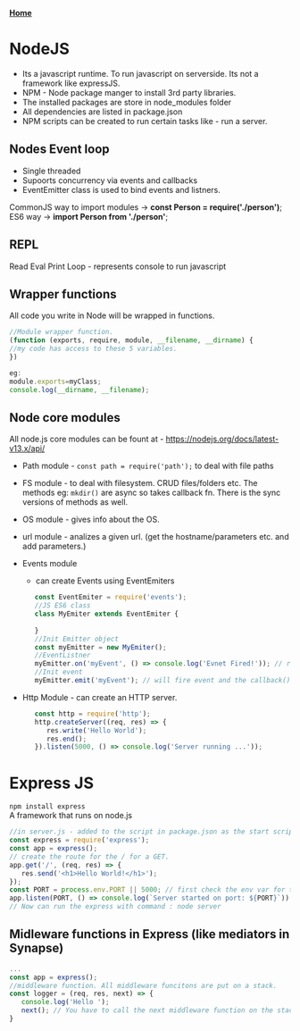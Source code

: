 **[Home](../index.md)**  

# NodeJS
- Its a javascript runtime. To run javascript on serverside. Its not a framework like expressJS.  
- NPM - Node package manger to install 3rd party libraries.  
- The installed packages are store in node_modules folder   
- All dependencies are listed in package.json   
- NPM scripts can be created to run certain tasks like - run a server.   

## Nodes Event loop
- Single threaded
- Supoorts concurrency via events and callbacks
- EventEmitter class is used to bind events and listners.   

CommonJS way to import modules -> **const Person = require('./person')**;   
ES6 way -> **import Person from './person'**;   

## REPL
Read Eval Print Loop - represents console to run javascript

## Wrapper functions
All code you write in Node will be wrapped in functions.
```js
//Module wrapper function.
(function (exports, require, module, __filename, __dirname) {
//my code has access to these 5 variables.
})

eg:
module.exports=myClass;
console.log(__dirname, __filename);
```
## Node core modules
All node.js core modules can be fount at - https://nodejs.org/docs/latest-v13.x/api/  
- Path module - ```const path = require('path');``` to deal with file paths
- FS module - to deal with filesystem. CRUD files/folders etc. The methods eg: ```mkdir()``` are async so takes callback fn. There is the sync versions of methods as well.
- OS module - gives info about the OS.
- url module - analizes a given url. (get the hostname/parameters etc. and add parameters.)
- Events module
   - can create Events using EventEmiters
   
   ```js
      const EventEmiter = require('events');
      //JS ES6 class
      class MyEmiter extends EventEmiter {
      
      }
      //Init Emitter object
      const myEmitter = new MyEmiter();
      //EventListner 
      myEmitter.on('myEvent', () => console.log('Evnet Fired!')); // register an event named myEvent with its callback()
      //Init event
      myEmitter.emit('myEvent'); // will fire event and the callback() will run -> Event Fired! printed on console.
   ```
- Http Module - can create an HTTP server.
   ```js
      const http = require('http');
      http.createServer((req, res) => {
         res.write('Hello World');
         res.end();
      }).listen(5000, () => console.log('Server running ...'));
   ```
   
# Express JS

```npm install express```   
A framework that runs on node.js   

```js
//in server.js - added to the script in package.json as the start script.
const express = require('express');
const app = express();
// create the route for the / for a GET.
app.get('/', (req, res) => {
   res.send('<h1>Hello World!</h1>');
});
const PORT = process.env.PORT || 5000; // first check the env var for the port number.
app.listen(PORT, () => console.log(`Server started on port: ${PORT}`))
// Now can run the express with command : node server
```

## Midleware functions in Express (like mediators in Synapse)

```js
...
const app = express();
//middleware function. All middleware funcitons are put on a stack.
const logger = (req, res, next) => {
   console.log('Hello ');
   next(); // You have to call the next middleware function on the stack.
}
```
